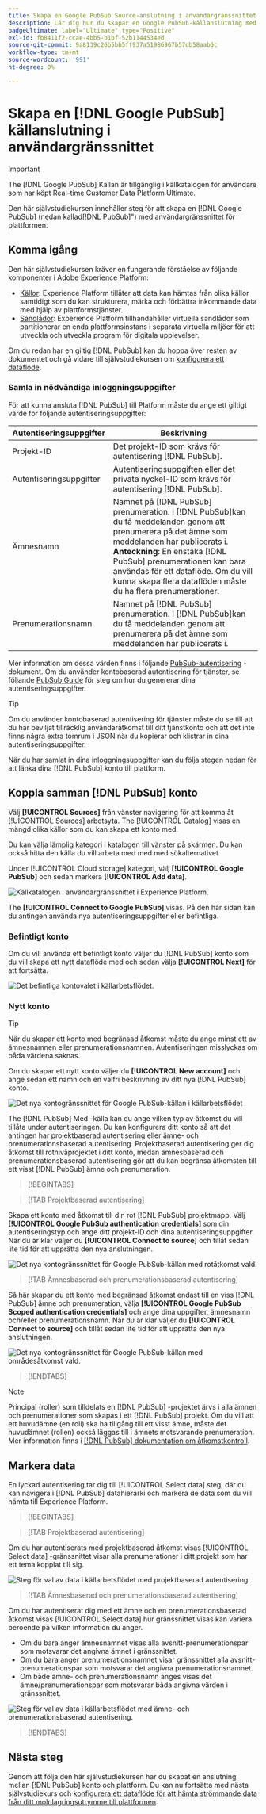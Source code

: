 ```yaml
---
title: Skapa en Google PubSub Source-anslutning i användargränssnittet
description: Lär dig hur du skapar en Google PubSub-källanslutning med hjälp av användargränssnittet för plattformen.
badgeUltimate: label="Ultimate" type="Positive"
exl-id: fb8411f2-ccae-4bb5-b1bf-52b1144534ed
source-git-commit: 9a8139c26b5bb5ff937a51986967b57db58aab6c
workflow-type: tm+mt
source-wordcount: '991'
ht-degree: 0%

---
```


# Skapa en [!DNL Google PubSub] källanslutning i användargränssnittet

>[!IMPORTANT]
>
>The [!DNL Google PubSub] Källan är tillgänglig i källkatalogen för användare som har köpt Real-time Customer Data Platform Ultimate.

Den här självstudiekursen innehåller steg för att skapa en [!DNL Google PubSub] (nedan kallad[!DNL PubSub]&quot;) med användargränssnittet för plattformen.

## Komma igång

Den här självstudiekursen kräver en fungerande förståelse av följande komponenter i Adobe Experience Platform:

* [Källor](../../../../home.md): Experience Platform tillåter att data kan hämtas från olika källor samtidigt som du kan strukturera, märka och förbättra inkommande data med hjälp av plattformstjänster.
* [Sandlådor](../../../../../sandboxes/home.md): Experience Platform tillhandahåller virtuella sandlådor som partitionerar en enda plattformsinstans i separata virtuella miljöer för att utveckla och utveckla program för digitala upplevelser.

Om du redan har en giltig [!DNL PubSub] kan du hoppa över resten av dokumentet och gå vidare till självstudiekursen om [konfigurera ett dataflöde](../../dataflow/batch/cloud-storage.md).

### Samla in nödvändiga inloggningsuppgifter

För att kunna ansluta [!DNL PubSub] till Platform måste du ange ett giltigt värde för följande autentiseringsuppgifter:

| Autentiseringsuppgifter | Beskrivning |
| ---------- | ----------- |
| Projekt-ID | Det projekt-ID som krävs för autentisering [!DNL PubSub]. |
| Autentiseringsuppgifter | Autentiseringsuppgiften eller det privata nyckel-ID som krävs för autentisering [!DNL PubSub]. |
| Ämnesnamn | Namnet på [!DNL PubSub] prenumeration. I [!DNL PubSub]kan du få meddelanden genom att prenumerera på det ämne som meddelanden har publicerats i. **Anteckning**: En enstaka [!DNL PubSub] prenumerationen kan bara användas för ett dataflöde. Om du vill kunna skapa flera dataflöden måste du ha flera prenumerationer. |
| Prenumerationsnamn | Namnet på [!DNL PubSub] prenumeration. I [!DNL PubSub]kan du få meddelanden genom att prenumerera på det ämne som meddelanden har publicerats i. |

Mer information om dessa värden finns i följande [PubSub-autentisering](https://cloud.google.com/pubsub/docs/authentication) -dokument. Om du använder kontobaserad autentisering för tjänster, se följande [PubSub Guide](https://cloud.google.com/docs/authentication/production#create_service_account) för steg om hur du genererar dina autentiseringsuppgifter.

>[!TIP]
>
>Om du använder kontobaserad autentisering för tjänster måste du se till att du har beviljat tillräcklig användaråtkomst till ditt tjänstkonto och att det inte finns några extra tomrum i JSON när du kopierar och klistrar in dina autentiseringsuppgifter.

När du har samlat in dina inloggningsuppgifter kan du följa stegen nedan för att länka dina [!DNL PubSub] konto till plattform.

## Koppla samman [!DNL PubSub] konto

Välj **[!UICONTROL Sources]** från vänster navigering för att komma åt [!UICONTROL Sources] arbetsyta. The [!UICONTROL Catalog] visas en mängd olika källor som du kan skapa ett konto med.

Du kan välja lämplig kategori i katalogen till vänster på skärmen. Du kan också hitta den källa du vill arbeta med med med sökalternativet.

Under [!UICONTROL Cloud storage] kategori, välj **[!UICONTROL Google PubSub]** och sedan markera **[!UICONTROL Add data]**.

![Källkatalogen i användargränssnittet i Experience Platform.](../../../../images/tutorials/create/google-pubsub/catalog.png)

The **[!UICONTROL Connect to Google PubSub]** visas. På den här sidan kan du antingen använda nya autentiseringsuppgifter eller befintliga.

### Befintligt konto

Om du vill använda ett befintligt konto väljer du [!DNL PubSub] konto som du vill skapa ett nytt dataflöde med och sedan välja **[!UICONTROL Next]** för att fortsätta.

![Det befintliga kontovalet i källarbetsflödet.](../../../../images/tutorials/create/google-pubsub/existing.png)

### Nytt konto

>[!TIP]
>
>När du skapar ett konto med begränsad åtkomst måste du ange minst ett av ämnesnamnen eller prenumerationsnamnen. Autentiseringen misslyckas om båda värdena saknas.

Om du skapar ett nytt konto väljer du **[!UICONTROL New account]** och ange sedan ett namn och en valfri beskrivning av ditt nya [!DNL PubSub] konto.

![Det nya kontogränssnittet för Google PubSub-källan i källarbetsflödet](../../../../images/tutorials/create/google-pubsub/new.png)

The [!DNL PubSub] Med -källa kan du ange vilken typ av åtkomst du vill tillåta under autentiseringen. Du kan konfigurera ditt konto så att det antingen har projektbaserad autentisering eller ämne- och prenumerationsbaserad autentisering. Projektbaserad autentisering ger dig åtkomst till rotnivåprojektet i ditt konto, medan ämnesbaserad och prenumerationsbaserad autentisering gör att du kan begränsa åtkomsten till ett visst [!DNL PubSub] ämne och prenumeration.

>[!BEGINTABS]

>[!TAB Projektbaserad autentisering]

Skapa ett konto med åtkomst till din rot [!DNL PubSub] projektmapp. Välj **[!UICONTROL Google PubSub authentication credentials]** som din autentiseringstyp och ange ditt projekt-ID och dina autentiseringsuppgifter. När du är klar väljer du **[!UICONTROL Connect to source]** och tillåt sedan lite tid för att upprätta den nya anslutningen.

![Det nya kontogränssnittet för Google PubSub-källan med rotåtkomst vald.](../../../../images/tutorials/create/google-pubsub/root.png)

>[!TAB Ämnesbaserad och prenumerationsbaserad autentisering]

Så här skapar du ett konto med begränsad åtkomst endast till en viss [!DNL PubSub] ämne och prenumeration, välja **[!UICONTROL Google PubSub Scoped authentication credentials]** och ange dina uppgifter, ämnesnamn och/eller prenumerationsnamn. När du är klar väljer du **[!UICONTROL Connect to source]** och tillåt sedan lite tid för att upprätta den nya anslutningen.

![Det nya kontogränssnittet för Google PubSub-källan med områdesåtkomst vald.](../../../../images/tutorials/create/google-pubsub/scoped.png)

>[!ENDTABS]

>[!NOTE]
>
>Principal (roller) som tilldelats en [!DNL PubSub] -projektet ärvs i alla ämnen och prenumerationer som skapas i ett [!DNL PubSub] projekt. Om du vill att ett huvudämne (en roll) ska ha tillgång till ett visst ämne, måste det huvudämnet (rollen) också läggas till i ämnets motsvarande prenumeration. Mer information finns i [[!DNL PubSub] dokumentation om åtkomstkontroll](<https://cloud.google.com/pubsub/docs/access-control>).

## Markera data

En lyckad autentisering tar dig till [!UICONTROL Select data] steg, där du kan navigera i [!DNL PubSub] datahierarki och markera de data som du vill hämta till Experience Platform.

>[!BEGINTABS]

>[!TAB Projektbaserad autentisering]

Om du har autentiserats med projektbaserad åtkomst visas [!UICONTROL Select data] -gränssnittet visar alla prenumerationer i ditt projekt som har ett tema kopplat till sig.

![Steg för val av data i källarbetsflödet med projektbaserad autentisering.](../../../../images/tutorials/create/google-pubsub/root-folders.png)

>[!TAB Ämnesbaserad och prenumerationsbaserad autentisering]

Om du har autentiserat dig med ett ämne och en prenumerationsbaserad åtkomst visas [!UICONTROL Select data] hur gränssnittet visas kan variera beroende på vilken information du anger.

* Om du bara anger ämnesnamnet visas alla avsnitt-prenumerationspar som motsvarar det angivna ämnet i gränssnittet.
* Om du bara anger prenumerationsnamnet visar gränssnittet alla avsnitt-prenumerationspar som motsvarar det angivna prenumerationsnamnet.
* Om både ämne- och prenumerationsnamn anges visas det ämne/prenumerationspar som motsvarar båda angivna värden i gränssnittet.

![Steg för val av data i källarbetsflödet med ämne- och prenumerationsbaserad autentisering.](../../../../images/tutorials/create/google-pubsub/scoped-folders.png)

>[!ENDTABS]

## Nästa steg

Genom att följa den här självstudiekursen har du skapat en anslutning mellan [!DNL PubSub] konto och plattform. Du kan nu fortsätta med nästa självstudiekurs och [konfigurera ett dataflöde för att hämta strömmande data från ditt molnlagringsutrymme till plattformen](../../dataflow/streaming/cloud-storage-streaming.md).
